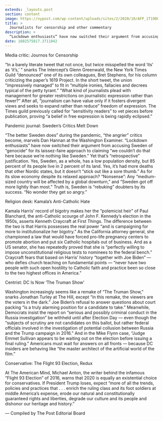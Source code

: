 ```yaml
--- 
extends: _layouts.post 
section: content 
image: https://nypost.com/wp-content/uploads/sites/2/2020/10/AFP_1T19DQ_NY-Times-Building_1619.jpg?quality=90&strip=all&w=1200 
title: > 
  Journalists for censorship and other commentary 
description: > 
  “Lockdown enthusiasts” have now switched their argument from accusing Sweden of “genocide” for its laissez-faire approach to claiming “we couldn’t do that here because we’re nothing like Sweden.” Yet that’s “retrospective” justification.Yes, Sweden, as a whole, has a low population density, but 85 percent of its people live in 2 percent of its land.Yes, it’s had more deaths that other Nordic states, but it doesn’t “stick out like a sore thumb.” As for its slow economy despite its relaxed approach?“Nonsense”: Any “medium-sized country will be affected by a global downturn,” and “Sweden got off more lightly than most.” Truth is, Sweden is “rebuking” doubters by its success.If President Trump loses, expect “more of all the trends, policies and practices that . 
date: 1602575817.3711042 
--- 
```

Media critic: Journos for Censorship

“In a barely literate tweet that not once, but twice misspelled the word ‘its’ as ‘it’s,’ ” snarks The Intercept’s Glenn Greenwald, the New York Times Guild “denounced” one of its own colleagues, Bret Stephens, for his column criticizing the paper’s 1619 Project. In the short tweet, the union “impressively managed” to fit in “multiple ironies, fallacies and decrees typical of the petty tyrant.” “What kind of journalists plead with management for greater restrictions on journalistic expression rather than fewer?” After all, “journalism can have value only if it fosters divergent views and seeks to expand rather than reduce” freedom of expression. The Times guild previously called for “sensitivity readers” to vet pieces before publication, proving “a belief in free expression is being rapidly eclipsed.”

Pandemic journal: Sweden’s Critics Melt Down

“The better Sweden does” during the pandemic, “the angrier” critics become, marvels Dan Hannan at the Washington Examiner. “Lockdown enthusiasts” have now switched their argument from accusing Sweden of “genocide” for its laissez-faire approach to claiming “we couldn’t do that here because we’re nothing like Sweden.” Yet that’s “retrospective” justification. Yes, Sweden, as a whole, has a low population density, but 85 percent of its people live in 2 percent of its land. Yes, it’s had more deaths that other Nordic states, but it doesn’t “stick out like a sore thumb.” As for its slow economy despite its relaxed approach? “Nonsense”: Any “medium-sized country will be affected by a global downturn,” and “Sweden got off more lightly than most.” Truth is, Sweden is “rebuking” doubters by its success. “No wonder they get so angry.”

Religion desk: Kamala’s Anti-Catholic Hate

Kamala Harris’ record of bigotry makes her the “polemicist heir” of Paul Blanchard, the anti-Catholic scourge of John F. Kennedy’s election in the 1950s, asserts Kenneth Craycraft at First Things. The difference ­between the two is that Harris possesses the real power “and is campaigning for more to institutionalize her bigotry.” As the California attorney general, she championed a law that would have forced pro-life pregnancy centers to promote abortion and put six Catholic hospitals out of business. And as a US senator, she has repeatedly proved that she is “perfectly willing to impose unconstitutional religious tests to nominees to the federal bench.” Craycraft fears that based on Harris’ history “together with Joe Biden” — who defies church teaching on fundamental points — “never have two people with such open hostility to Catholic faith and practice been so close to the two highest offices in America.”

Centrist: DC Is Now ‘The Truman Show’

Washington increasingly seems like a remake of “The Truman Show,” snarks Jonathan Turley at The Hill, except “in this remake, the viewers are the voters in the dark.” Joe Biden’s refusal to answer questions about court packing “is a truly alarming position for a candidate to take.” Meanwhile, Democrats insist the report on “serious and possibly criminal conduct in the Russia investigation” be withheld until after Election Day — even though the “subjects of scrutiny are not candidates on this ballot, but rather federal officials involved in the investigation of potential collusion between Russia and the Trump campaign in 2016.” And in the Mike Flynn case, “Judge Emmet Sullivan appears to be waiting out on the election before issuing a final ruling.” Americans must wait for answers on all fronts — because DC insiders are behaving like “the master architect of the artificial world of the film.”

Conservative: The Flight 93 Election, Redux

At The American Mind, Michael Anton, the writer behind the infamous “Flight 93 Election” of 2016, warns that 2020 is equally an existential choice for conservatives. If President Trump loses, expect “more of all the trends, policies and practices that . . . enrich the ruling class and its foot soldiers at middle America’s expense, erode our natural and constitutionally guaranteed rights and liberties, degrade our culture and its people and dishonor our heritage and history.”

— Compiled by The Post Editorial Board